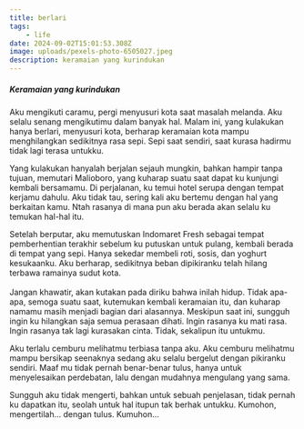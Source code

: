 ```yaml
---
title: berlari
tags: 
    - life
date: 2024-09-02T15:01:53.308Z
image: uploads/pexels-photo-6505027.jpeg
description: keramaian yang kurindukan
---
```

##### Keramaian yang kurindukan

A﻿ku mengikuti caramu, pergi menyusuri kota saat masalah melanda. Aku selalu senang mengikutimu dalam banyak hal. Malam ini, yang kulakukan hanya berlari, menyusuri kota, berharap keramaian kota mampu menghilangkan sedikitnya rasa sepi. Sepi saat sendiri, saat kurasa hadirmu tidak lagi terasa untukku.

Y﻿ang kulakukan hanyalah berjalan sejauh mungkin, bahkan hampir tanpa tujuan, memutari Malioboro, yang kuharap suatu saat dapat ku kunjungi kembali bersamamu. Di perjalanan, ku temui hotel serupa dengan tempat kerjamu dahulu. Aku tidak tau, sering kali aku bertemu dengan hal yang berkaitan kamu. Ntah rasanya di mana pun aku berada akan selalu ku temukan hal-hal itu. 

S﻿etelah berputar, aku memutuskan Indomaret Fresh sebagai tempat pemberhentian terakhir sebelum ku putuskan untuk pulang, kembali berada di tempat yang sepi. Hanya sekedar membeli roti, sosis, dan yoghurt kesukaanku. Aku berharap, sedikitnya beban dipikiranku telah hilang terbawa ramainya sudut kota. \
\
Jangan khawatir, akan kutakan pada diriku bahwa inilah hidup. Tidak apa-apa, semoga suatu saat, kutemukan kembali keramaian itu, dan kuharap namamu masih menjadi bagian dari alasannya. Meskipun saat ini, sungguh ingin ku hilangkan saja semua perasaan dihati. Ingin rasanya ku mati rasa. Ingin rasanya tak lagi kurasakan cinta. Tidak, sekalipun itu untukmu. 

A﻿ku terlalu cemburu melihatmu terbiasa tanpa aku. Aku cemburu melihatmu mampu bersikap seenaknya sedang aku selalu bergelut dengan pikiranku sendiri. Maaf mu tidak pernah benar-benar tulus, hanya untuk menyelesaikan perdebatan, lalu dengan mudahnya mengulang yang sama. 

S﻿ungguh aku tidak mengerti, bahkan untuk sebuah penjelasan, tidak pernah ku dapatkan itu, seolah untuk hal itupun tak berhak untukku. Kumohon, mengertilah... dengan tulus. Kumuhon...